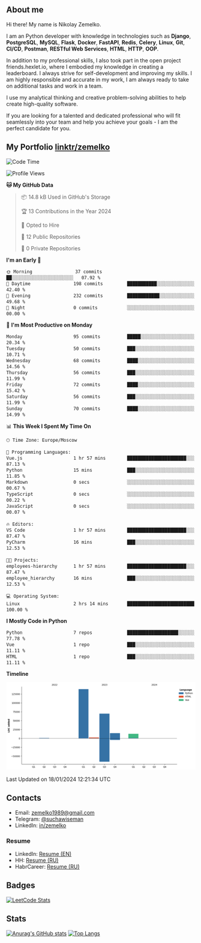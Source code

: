 ## About me
Hi there! My name is Nikolay Zemelko. 

I am an Python developer with knowledge in technologies such as **Django**, **PostgreSQL**, **MySQL**, **Flask**, **Docker**, **FastAPI**, **Redis**, **Celery**, **Linux**, **Git**, **CI/CD**, **Postman**, **RESTful Web Services**, **HTML**, **HTTP**, **OOP**.

In addition to my professional skills, I also took part in the open project friends.hexlet.io, where I embodied my knowledge in creating a leaderboard.
I always strive for self-development and improving my skills. I am highly responsible and accurate in my work, I am always ready to take on additional tasks and work in a team.

I use my analytical thinking and creative problem-solving abilities to help create high-quality software.

If you are looking for a talented and dedicated professional who will fit seamlessly into your team and help you achieve your goals - I am the perfect candidate for you.

## My Portfolio [linktr/zemelko](https://linktr.ee/zemelko)


<!--START_SECTION:waka-->
![Code Time](http://img.shields.io/badge/Code%20Time-67%20hrs%2026%20mins-blue)

![Profile Views](http://img.shields.io/badge/Profile%20Views-5-blue)

**🐱 My GitHub Data** 

> 📦 14.8 kB Used in GitHub's Storage 
 > 
> 🏆 13 Contributions in the Year 2024
 > 
> 💼 Opted to Hire
 > 
> 📜 12 Public Repositories 
 > 
> 🔑 0 Private Repositories 
 > 
**I'm an Early 🐤** 

```text
🌞 Morning                37 commits          ██░░░░░░░░░░░░░░░░░░░░░░░   07.92 % 
🌆 Daytime                198 commits         ███████████░░░░░░░░░░░░░░   42.40 % 
🌃 Evening                232 commits         ████████████░░░░░░░░░░░░░   49.68 % 
🌙 Night                  0 commits           ░░░░░░░░░░░░░░░░░░░░░░░░░   00.00 % 
```
📅 **I'm Most Productive on Monday** 

```text
Monday                   95 commits          █████░░░░░░░░░░░░░░░░░░░░   20.34 % 
Tuesday                  50 commits          ███░░░░░░░░░░░░░░░░░░░░░░   10.71 % 
Wednesday                68 commits          ████░░░░░░░░░░░░░░░░░░░░░   14.56 % 
Thursday                 56 commits          ███░░░░░░░░░░░░░░░░░░░░░░   11.99 % 
Friday                   72 commits          ████░░░░░░░░░░░░░░░░░░░░░   15.42 % 
Saturday                 56 commits          ███░░░░░░░░░░░░░░░░░░░░░░   11.99 % 
Sunday                   70 commits          ████░░░░░░░░░░░░░░░░░░░░░   14.99 % 
```


📊 **This Week I Spent My Time On** 

```text
🕑︎ Time Zone: Europe/Moscow

💬 Programming Languages: 
Vue.js                   1 hr 57 mins        ██████████████████████░░░   87.13 % 
Python                   15 mins             ███░░░░░░░░░░░░░░░░░░░░░░   11.85 % 
Markdown                 0 secs              ░░░░░░░░░░░░░░░░░░░░░░░░░   00.67 % 
TypeScript               0 secs              ░░░░░░░░░░░░░░░░░░░░░░░░░   00.22 % 
JavaScript               0 secs              ░░░░░░░░░░░░░░░░░░░░░░░░░   00.07 % 

🔥 Editors: 
VS Code                  1 hr 57 mins        ██████████████████████░░░   87.47 % 
PyCharm                  16 mins             ███░░░░░░░░░░░░░░░░░░░░░░   12.53 % 

🐱‍💻 Projects: 
employees-hierarchy      1 hr 57 mins        ██████████████████████░░░   87.47 % 
employee_hierarchy       16 mins             ███░░░░░░░░░░░░░░░░░░░░░░   12.53 % 

💻 Operating System: 
Linux                    2 hrs 14 mins       █████████████████████████   100.00 % 
```

**I Mostly Code in Python** 

```text
Python                   7 repos             ███████████████████░░░░░░   77.78 % 
Vue                      1 repo              ███░░░░░░░░░░░░░░░░░░░░░░   11.11 % 
HTML                     1 repo              ███░░░░░░░░░░░░░░░░░░░░░░   11.11 % 
```



**Timeline**

![Lines of Code chart](https://raw.githubusercontent.com/zemelko/zemelko/main/assets/bar_graph.png)


 Last Updated on 18/01/2024 12:21:34 UTC
<!--END_SECTION:waka-->

## Contacts

* Email: [zemelko1989@gmail.com](mailto:zemelko1989@gmail.com)
* Telegram: [@suchawiseman](https://t.me/suchawiseman)
* LinkedIn: [in/zemelko](https://www.linkedin.com/in/zemelko)

### Resume

* LinkedIn: [Resume (EN)](https://www.linkedin.com/in/zemelko)
* HH: [Resume (RU)](https://hh.ru/resume/4a4435a9ff09e87f6c0039ed1f4e475572454c)
* HabrCareer: [Resume (RU)](https://career.habr.com/zemelko1)

## Badges

[![LeetCode Stats](https://leetcode.card.workers.dev/zemelko?font=source_code_pro&extension=null)](https://leetcode.com/zemelko/)

## Stats
[![Anurag's GitHub stats](https://github-readme-stats.vercel.app/api?username=zemelko)](https://github.com/zemelko/github-readme-stats)
[![Top Langs](https://github-readme-stats.vercel.app/api/top-langs/?username=zemelko&layout=compact&langs_count=10)](https://github.com/zemelko/github-readme-stats)
